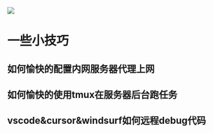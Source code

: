 ![](https://cdn.nlark.com/yuque/0/2025/png/43278601/1759043541038-7613ffb6-5ca1-441c-8a79-710918418be5.png)
# 一些小技巧
## 如何愉快的配置内网服务器代理上网
## 如何愉快的使用tmux在服务器后台跑任务
## vscode&cursor&windsurf如何远程debug代码
